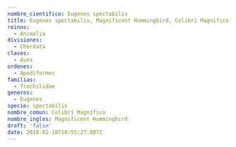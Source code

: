 ```yaml
---
nombre_cientifico: Eugenes spectabilis
title: Eugenes spectabilis, Magnificent Hummingbird, Colibrí Magnífico
reinos:
  - Animalia
divisiones:
  - Chordata
clases:
  - Aves
ordenes:
  - Apodiformes
familias:
  - Trochilidae
generos:
  - Eugenes
specie: spectabilis
nombre_comun: Colibrí Magnífico
nombre_ingles: Magnificent Hummingbird
draft: 'false'
date: 2018-02-18T18:55:27.087Z
---
```


